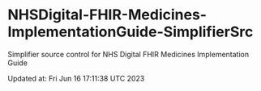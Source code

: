# NHSDigital-FHIR-Medicines-ImplementationGuide-SimplifierSrc  
Simplifier source control for NHS Digital FHIR Medicines Implementation Guide  


Updated at: Fri Jun 16 17:11:38 UTC 2023
